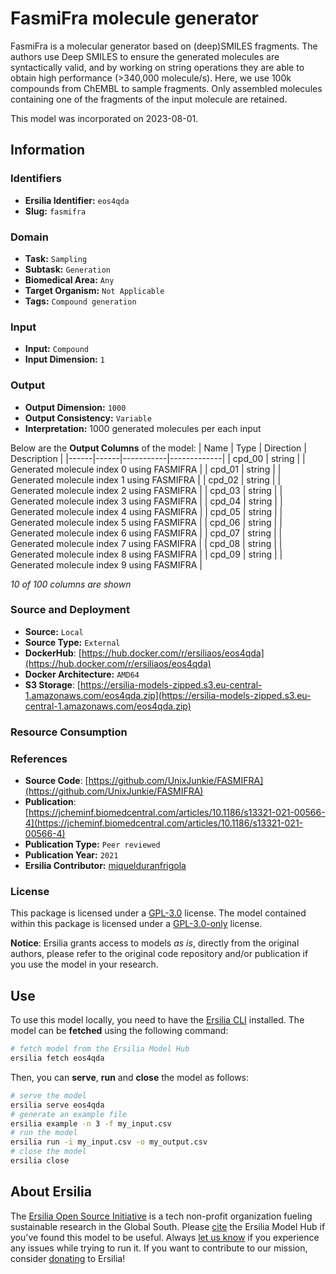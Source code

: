 # FasmiFra molecule generator

FasmiFra is a molecular generator based on (deep)SMILES fragments. The authors use Deep SMILES to ensure the generated molecules are syntactically valid, and by working on string operations they are able to obtain high performance (>340,000 molecule/s). Here, we use 100k compounds from ChEMBL to sample fragments. Only assembled molecules containing one of the fragments of the input molecule are retained.

This model was incorporated on 2023-08-01.

## Information
### Identifiers
- **Ersilia Identifier:** `eos4qda`
- **Slug:** `fasmifra`

### Domain
- **Task:** `Sampling`
- **Subtask:** `Generation`
- **Biomedical Area:** `Any`
- **Target Organism:** `Not Applicable`
- **Tags:** `Compound generation`

### Input
- **Input:** `Compound`
- **Input Dimension:** `1`

### Output
- **Output Dimension:** `1000`
- **Output Consistency:** `Variable`
- **Interpretation:** 1000 generated molecules per each input

Below are the **Output Columns** of the model:
| Name | Type | Direction | Description |
|------|------|-----------|-------------|
| cpd_00 | string |  | Generated molecule index 0 using FASMIFRA |
| cpd_01 | string |  | Generated molecule index 1 using FASMIFRA |
| cpd_02 | string |  | Generated molecule index 2 using FASMIFRA |
| cpd_03 | string |  | Generated molecule index 3 using FASMIFRA |
| cpd_04 | string |  | Generated molecule index 4 using FASMIFRA |
| cpd_05 | string |  | Generated molecule index 5 using FASMIFRA |
| cpd_06 | string |  | Generated molecule index 6 using FASMIFRA |
| cpd_07 | string |  | Generated molecule index 7 using FASMIFRA |
| cpd_08 | string |  | Generated molecule index 8 using FASMIFRA |
| cpd_09 | string |  | Generated molecule index 9 using FASMIFRA |

_10 of 100 columns are shown_
### Source and Deployment
- **Source:** `Local`
- **Source Type:** `External`
- **DockerHub**: [https://hub.docker.com/r/ersiliaos/eos4qda](https://hub.docker.com/r/ersiliaos/eos4qda)
- **Docker Architecture:** `AMD64`
- **S3 Storage**: [https://ersilia-models-zipped.s3.eu-central-1.amazonaws.com/eos4qda.zip](https://ersilia-models-zipped.s3.eu-central-1.amazonaws.com/eos4qda.zip)

### Resource Consumption


### References
- **Source Code**: [https://github.com/UnixJunkie/FASMIFRA](https://github.com/UnixJunkie/FASMIFRA)
- **Publication**: [https://jcheminf.biomedcentral.com/articles/10.1186/s13321-021-00566-4](https://jcheminf.biomedcentral.com/articles/10.1186/s13321-021-00566-4)
- **Publication Type:** `Peer reviewed`
- **Publication Year:** `2021`
- **Ersilia Contributor:** [miquelduranfrigola](https://github.com/miquelduranfrigola)

### License
This package is licensed under a [GPL-3.0](https://github.com/ersilia-os/ersilia/blob/master/LICENSE) license. The model contained within this package is licensed under a [GPL-3.0-only](LICENSE) license.

**Notice**: Ersilia grants access to models _as is_, directly from the original authors, please refer to the original code repository and/or publication if you use the model in your research.


## Use
To use this model locally, you need to have the [Ersilia CLI](https://github.com/ersilia-os/ersilia) installed.
The model can be **fetched** using the following command:
```bash
# fetch model from the Ersilia Model Hub
ersilia fetch eos4qda
```
Then, you can **serve**, **run** and **close** the model as follows:
```bash
# serve the model
ersilia serve eos4qda
# generate an example file
ersilia example -n 3 -f my_input.csv
# run the model
ersilia run -i my_input.csv -o my_output.csv
# close the model
ersilia close
```

## About Ersilia
The [Ersilia Open Source Initiative](https://ersilia.io) is a tech non-profit organization fueling sustainable research in the Global South.
Please [cite](https://github.com/ersilia-os/ersilia/blob/master/CITATION.cff) the Ersilia Model Hub if you've found this model to be useful. Always [let us know](https://github.com/ersilia-os/ersilia/issues) if you experience any issues while trying to run it.
If you want to contribute to our mission, consider [donating](https://www.ersilia.io/donate) to Ersilia!
